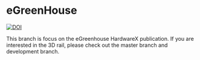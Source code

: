 # eGreenHouse

[![DOI](https://zenodo.org/badge/DOI/10.5281/zenodo.4211638.svg)](https://doi.org/10.5281/zenodo.4211638)

This branch is focus on the eGreenhouse HardwareX publication. If you are interested in the 3D rail, please check out the master branch and development branch. 
